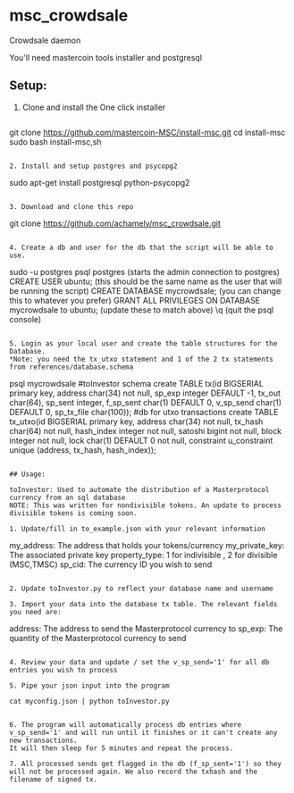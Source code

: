 msc_crowdsale
=============

Crowdsale daemon

You'll need mastercoin tools installer and postgresql


## Setup:

1. Clone and install the One click installer

   ```
git clone https://github.com/mastercoin-MSC/install-msc.git
cd install-msc
sudo bash install-msc,sh
   ```

2. Install and setup postgres and psycopg2

   ```
sudo apt-get install postgresql python-psycopg2
   ```

3. Download and clone this repo

   ```
git clone https://github.com/achamely/msc_crowdsale.git
   ```

4. Create a db and user for the db that the script will be able to use.

   ```
  sudo -u postgres psql postgres    (starts the admin connection to postgres)
     CREATE USER ubuntu;               (this should be the same name as the user that will be running the script)
     CREATE DATABASE mycrowdsale;    (you can change this to whatever you prefer)
     GRANT ALL PRIVILEGES ON DATABASE mycrowdsale to ubuntu;     (update these to match above)
     \q       (quit the psql console)
   ```

5. Login as your local user and create the table structures for the Database.
*Note: you need the tx_utxo statement and 1 of the 2 tx statements from references/database.schema

   ```
  psql mycrowdsale
  #toInvestor schema 
     create TABLE tx(id BIGSERIAL primary key, address char(34) not null, sp_exp integer DEFAULT -1, tx_out char(64), sp_sent integer, f_sp_sent char(1) DEFAULT 0, v_sp_send char(1) DEFAULT 0, sp_tx_file char(100));
  #db for utxo transactions
     create TABLE tx_utxo(id BIGSERIAL primary key, address char(34) not null, tx_hash char(64) not null, hash_index integer not null, satoshi bigint not null, block integer not null, lock char(1) DEFAULT 0 not null, constraint u_constraint unique (address, tx_hash, hash_index));
   ```

## Usage:

toInvestor: Used to automate the distribution of a Masterprotocol currency from an sql database
 NOTE: This was written for nondivisible tokens. An update to process divisible tokens is coming soon. 

1. Update/fill in to_example.json with your relevant information
   
   ```
 my_address: The address that holds your tokens/currency
 my_private_key: The associated private key
 property_type: 1 for indivisible , 2 for divisible (MSC,TMSC)
 sp_cid: The currency ID you wish to send
   ```

2. Update toInvestor.py to reflect your database name and username

3. Import your data into the database tx table. The relevant fields you need are:

   ```
 address: The address to send the Masterprotocol currency to
 sp_exp: The quantity of the Masterprotocol currency to send
   ```
   
4. Review your data and update / set the v_sp_send='1' for all db entries you wish to process

5. Pipe your json input into the program

   ```
    cat myconfig.json | python toInvestor.py
   ```

6. The program will automatically process db entries where v_sp_send='1' and will run until it finishes or it can't create any new transactions.
   It will then sleep for 5 minutes and repeat the process. 

7. All processed sends get flagged in the db (f_sp_sent='1') so they will not be processed again. We also record the txhash and the filename of signed tx. 
